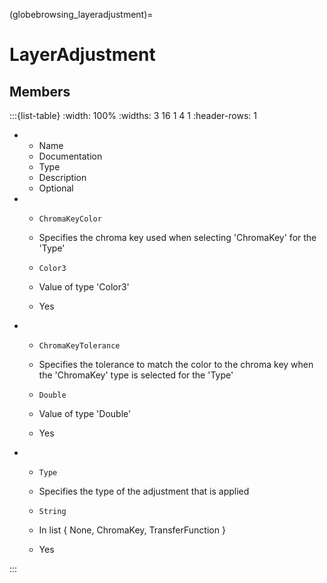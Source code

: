 



(globebrowsing_layeradjustment)=
# LayerAdjustment




## Members


:::{list-table}
:width: 100%
:widths: 3 16 1 4 1
:header-rows: 1
*   - Name
    - Documentation
    - Type
    - Description
    - Optional

*   - `ChromaKeyColor`
    - Specifies the chroma key used when selecting 'ChromaKey' for the 'Type'
    - `Color3`
    
    - Value of type 'Color3' 
    
    - Yes
    
*   - `ChromaKeyTolerance`
    - Specifies the tolerance to match the color to the chroma key when the 'ChromaKey' type is selected for the 'Type'
    - `Double`
    
    - Value of type 'Double' 
    
    - Yes
    
*   - `Type`
    - Specifies the type of the adjustment that is applied
    - `String`
    
    - In list { None, ChromaKey, TransferFunction } 
    
    - Yes
    
:::












